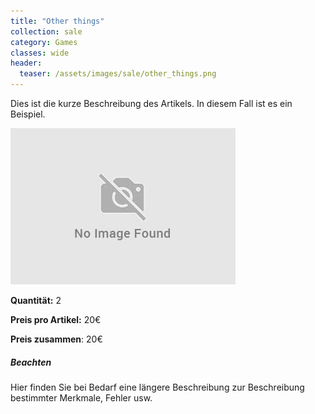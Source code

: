 ```yaml
---
title: "Other things"
collection: sale
category: Games
classes: wide
header: 
  teaser: /assets/images/sale/other_things.png
---
```


Dies ist die kurze Beschreibung des Artikels. In diesem Fall ist es ein Beispiel.

<img src="/assets/images/sale/other_things.png" alt="Other"> 

**Quantität:** 2

**Preis pro Artikel:** 20€

**Preis zusammen**: 20€

##### Beachten 
Hier finden Sie bei Bedarf eine längere Beschreibung zur Beschreibung bestimmter Merkmale, Fehler usw.